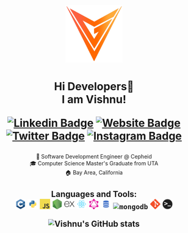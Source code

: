 <h1 align="center">
  <img src="https://github.com/vishnuGops/vishnuGops/blob/6b2c816c888227f2cd750909646963cc0236d78e/VGLogo.png" alt="Vishnu Gopal" height="150" width="150"/>
</h1>

<h1 align = "center">Hi Developers👋<br/>I am Vishnu!

<a href="">[![Linkedin Badge](https://img.shields.io/badge/-LinkedIn-0e76a8?style=flat-square&logo=Linkedin&logoColor=white)](https://www.linkedin.com/in/vishnugops/)
[![Website Badge](https://img.shields.io/badge/Website-3b5998?style=flat-square&logo=google-chrome&logoColor=white)](https://www.vishnugops.com/)
[![Twitter Badge](https://img.shields.io/badge/-Twitter-00acee?style=flat-square&logo=Twitter&logoColor=white)](https://twitter.com/vishnu_gops)
[![Instagram Badge](https://img.shields.io/badge/-Instagram-e4405f?style=flat-square&logo=Instagram&logoColor=white)](https://www.instagram.com/vishnugops/)
  </a>
</h1>

<div align = "center">
💼 Software Development Engineer @ Cepheid<br/>
🎓 Computer Science Master's Graduate from UTA<br/>
🏠 Bay Area, California<br/>


</div>




<h2 align= "center">
Languages and Tools:</br>
<code><img height="27" src="https://raw.githubusercontent.com/github/explore/80688e429a7d4ef2fca1e82350fe8e3517d3494d/topics/cpp/cpp.png" alt="cpp"></code>
<code><img height="27" src="https://raw.githubusercontent.com/github/explore/80688e429a7d4ef2fca1e82350fe8e3517d3494d/topics/python/python.png" alt="python"></code>
<code><img height="27" src="https://raw.githubusercontent.com/github/explore/80688e429a7d4ef2fca1e82350fe8e3517d3494d/topics/javascript/javascript.png" alt="javascript"></code>
<code><img height="27" src="https://raw.githubusercontent.com/github/explore/80688e429a7d4ef2fca1e82350fe8e3517d3494d/topics/nodejs/nodejs.png" alt="nodejs"></code>
<code><img height="27" src="https://raw.githubusercontent.com/devicons/devicon/master/icons/express/express-original.svg" alt="expressjs"></code>
<code><img height="27" src="https://raw.githubusercontent.com/github/explore/80688e429a7d4ef2fca1e82350fe8e3517d3494d/topics/react/react.png" alt="react"></code>
<code><img height="27" src="https://raw.githubusercontent.com/github/explore/80688e429a7d4ef2fca1e82350fe8e3517d3494d/topics/graphql/graphql.png" alt="graphql"></code>
<code><img height="27" src="https://raw.githubusercontent.com/github/explore/80688e429a7d4ef2fca1e82350fe8e3517d3494d/topics/sql/sql.png" alt="sql"></code>
<code><img height="27" src="https://encrypted-tbn0.gstatic.com/images?q=tbn%3AANd9GcSTTzPAw-55ssm1Im594xYZ9eRQu2JylrkYLg&usqp=CAU" alt="mongodb"></code>
<code><img height="27" src="https://raw.githubusercontent.com/devicons/devicon/master/icons/git/git-original.svg" alt="git"></code>
<code><img height="27" src="https://raw.githubusercontent.com/github/explore/80688e429a7d4ef2fca1e82350fe8e3517d3494d/topics/terminal/terminal.png" alt="terminal"></code>


![Vishnu's GitHub stats](https://github-readme-stats.vercel.app/api?username=vishnugops&show_icons=true&theme=radical&count_private=true)
</h2>



<!--
**vishnuGops/vishnuGops** is a ✨ _special_ ✨ repository because its `README.md` (this file) appears on your GitHub profile.

Here are some ideas to get you started:

- 🔭 I’m currently working on ...
- 🌱 I’m currently learning ...
- 👯 I’m looking to collaborate on ...
- 🤔 I’m looking for help with ...
- 💬 Ask me about ...
- 📫 How to reach me: ...
- 😄 Pronouns: ...
- ⚡ Fun fact: ...
-->

